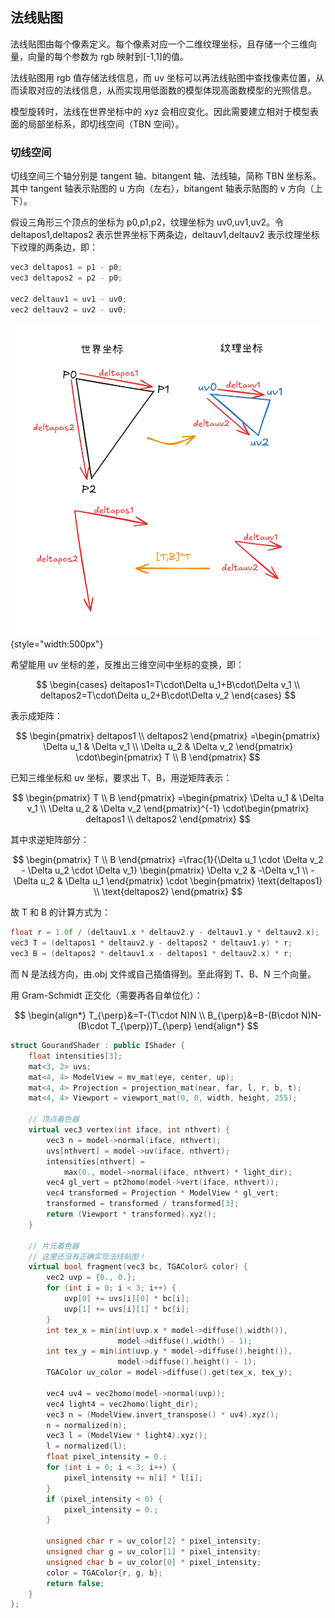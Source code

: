 ## 法线贴图

法线贴图由每个像素定义。每个像素对应一个二维纹理坐标，且存储一个三维向量，向量的每个参数为 rgb 映射到[-1,1]的值。

法线贴图用 rgb 值存储法线信息，而 uv 坐标可以再法线贴图中查找像素位置，从而读取对应的法线信息，从而实现用低面数的模型体现高面数模型的光照信息。

模型旋转时，法线在世界坐标中的 xyz 会相应变化。因此需要建立相对于模型表面的局部坐标系，即切线空间（TBN 空间）。

### 切线空间

切线空间三个轴分别是 tangent 轴、bitangent 轴、法线轴，简称 TBN 坐标系。其中 tangent 轴表示贴图的 u 方向（左右），bitangent 轴表示贴图的 v 方向（上下）。

假设三角形三个顶点的坐标为 p0,p1,p2，纹理坐标为 uv0,uv1,uv2。令 deltapos1,deltapos2 表示世界坐标下两条边，deltauv1,deltauv2 表示纹理坐标下纹理的两条边，即：

```cpp
vec3 deltapos1 = p1 - p0;
vec3 deltapos2 = p2 - p0;

vec2 deltauv1 = uv1 - uv0;
vec2 deltauv2 = uv2 - uv0;
```

![tbn.png](../resources/tbn.png){style="width:500px"}

希望能用 uv 坐标的差，反推出三维空间中坐标的变换，即：

$$
\begin{cases}
deltapos1=T\cdot\Delta u_1+B\cdot\Delta v_1 \\
deltapos2=T\cdot\Delta u_2+B\cdot\Delta v_2
\end{cases}
$$

表示成矩阵：

$$
\begin{pmatrix}
deltapos1 \\ deltapos2
\end{pmatrix}
=\begin{pmatrix}
\Delta u_1 & \Delta v_1 \\
\Delta u_2 & \Delta v_2
\end{pmatrix}
\cdot\begin{pmatrix}
T \\ B
\end{pmatrix}
$$

已知三维坐标和 uv 坐标，要求出 T、B，用逆矩阵表示：

$$
\begin{pmatrix}
T \\ B
\end{pmatrix}
=\begin{pmatrix}
\Delta u_1 & \Delta v_1 \\
\Delta u_2 & \Delta v_2
\end{pmatrix}^{-1}
\cdot\begin{pmatrix}
deltapos1 \\ deltapos2
\end{pmatrix}
$$

其中求逆矩阵部分：

$$
\begin{pmatrix}
T \\
B
\end{pmatrix}
=\frac{1}{\Delta u_1 \cdot \Delta v_2 - \Delta u_2 \cdot \Delta v_1}
\begin{pmatrix}
\Delta v_2 & -\Delta v_1 \\
-\Delta u_2 & \Delta u_1
\end{pmatrix}
\cdot
\begin{pmatrix}
\text{deltapos1} \\
\text{deltapos2}
\end{pmatrix}
$$

故 T 和 B 的计算方式为：

```cpp
float r = 1.0f / (deltauv1.x * deltauv2.y - deltauv1.y * deltauv2.x);
vec3 T = (deltapos1 * deltauv2.y - deltapos2 * deltauv1.y) * r;
vec3 B = (deltapos2 * deltauv1.x - deltapos1 * deltauv2.x) * r;
```

而 N 是法线方向，由.obj 文件或自己插值得到。至此得到 T、B、N 三个向量。

用 Gram-Schmidt 正交化（需要再各自单位化）：

$$
\begin{align*}
T_{\perp}&=T-(T\cdot N)N \\
B_{\perp}&=B-(B\cdot N)N-(B\cdot T_{\perp})T_{\perp}
\end{align*}
$$

```cpp
struct GourandShader : public IShader {
    float intensities[3];
    mat<3, 2> uvs;
    mat<4, 4> ModelView = mv_mat(eye, center, up);
    mat<4, 4> Projection = projection_mat(near, far, l, r, b, t);
    mat<4, 4> Viewport = viewport_mat(0, 0, width, height, 255);

    // 顶点着色器
    virtual vec3 vertex(int iface, int nthvert) {
        vec3 n = model->normal(iface, nthvert);
        uvs[nthvert] = model->uv(iface, nthvert);
        intensities[nthvert] =
            max(0., model->normal(iface, nthvert) * light_dir);
        vec4 gl_vert = pt2homo(model->vert(iface, nthvert));
        vec4 transformed = Projection * ModelView * gl_vert;
        transformed = transformed / transformed[3];
        return (Viewport * transformed).xyz();
    }

    // 片元着色器
    // 这里还没有正确实现法线贴图！
    virtual bool fragment(vec3 bc, TGAColor& color) {
        vec2 uvp = {0., 0.};
        for (int i = 0; i < 3; i++) {
            uvp[0] += uvs[i][0] * bc[i];
            uvp[1] += uvs[i][1] * bc[i];
        }
        int tex_x = min(int(uvp.x * model->diffuse().width()),
                        model->diffuse().width() - 1);
        int tex_y = min(int(uvp.y * model->diffuse().height()),
                        model->diffuse().height() - 1);
        TGAColor uv_color = model->diffuse().get(tex_x, tex_y);

        vec4 uv4 = vec2homo(model->normal(uvp));
        vec4 light4 = vec2homo(light_dir);
        vec3 n = (ModelView.invert_transpose() * uv4).xyz();
        n = normalized(n);
        vec3 l = (ModelView * light4).xyz();
        l = normalized(l);
        float pixel_intensity = 0.;
        for (int i = 0; i < 3; i++) {
            pixel_intensity += n[i] * l[i];
        }
        if (pixel_intensity < 0) {
            pixel_intensity = 0.;
        }

        unsigned char r = uv_color[2] * pixel_intensity;
        unsigned char g = uv_color[1] * pixel_intensity;
        unsigned char b = uv_color[0] * pixel_intensity;
        color = TGAColor{r, g, b};
        return false;
    }
};
```
